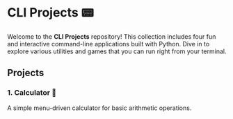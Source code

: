 # CLI Projects 📟

Welcome to the **CLI Projects** repository! This collection includes four fun and interactive command-line applications built with Python. Dive in to explore various utilities and games that you can run right from your terminal.

## Projects

### 1. Calculator 🧮
A simple menu-driven calculator for basic arithmetic operations.
